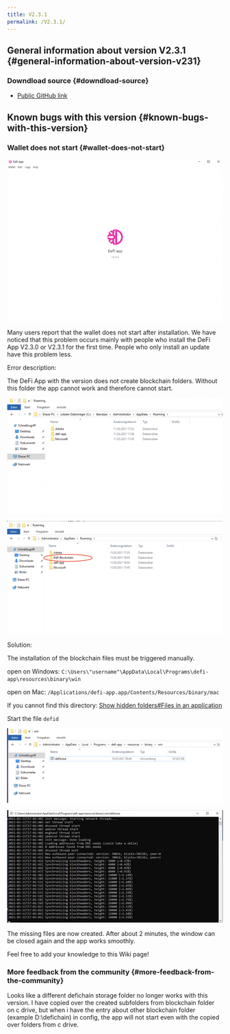 ```yaml
---
title: V2.3.1
permalink: /V2.3.1/
---
```


## General information about version V2.3.1 {#general-information-about-version-v231}

### Downdload source {#downdload-source}

- [Public GitHub link](https://github.com/DeFiCh/app/releases/tag/v2.3.1)

## Known bugs with this version {#known-bugs-with-this-version}

### Wallet does not start {#wallet-does-not-start}

![DeFiChain app does not start](./../media/Bildschirmfoto_2021-03-11_um_18.11.38.png)

Many users report that the wallet does not start after installation. We have noticed that this problem occurs mainly with people who install the DeFi App V2.3.0 or V2.3.1 for the first time. People who only install an update have this problem less.

Error description:

The DeFi App with the version does not create blockchain folders. Without this folder the app cannot work and therefore cannot start.

![Faulty installation](./../media/Bildschirmfoto_2021-03-11_um_18.12.441.png)

![Correct installation](./../media/Bildschirmfoto_2021-03-11_um_18.13.50.png)

Solution:

The installation of the blockchain files must be triggered manually.

open on Windows: `C:\Users\"username"\AppData\Local\Programs\defi-app\resources\binary\win`

open on Mac: `/Applications/defi-app.app/Contents/Resources/binary/mac`

If you cannot find this directory: [Show hidden folders#Files in an application](/Show_hidden_folders#Files_in_an_application)

Start the file `defid`

![](./../media/Bildschirmfoto_2021-03-11_um_18.19.04.png)

![](./../media/Bildschirmfoto_2021-03-11_um_18.03.07.png)

The missing files are now created. After about 2 minutes, the window can be closed again and the app works smoothly.

Feel free to add your knowledge to this Wiki page!

### More feedback from the community {#more-feedback-from-the-community}

Looks like a different defichain storage folder no longer works with this version. I have copied over the created subfolders from blockchain folder on c drive, but when i have the entry about other blockchain folder (example D:\defichain) in config, the app will not start even with the copied over folders from c drive.
